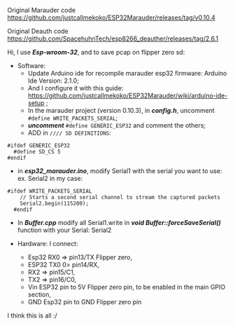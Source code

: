 Original Marauder code
https://github.com/justcallmekoko/ESP32Marauder/releases/tag/v0.10.4

Original Deauth code
https://github.com/SpacehuhnTech/esp8266_deauther/releases/tag/2.6.1

Hi,
I use ***Esp-wroom-32***, and to save pcap on flipper zero sd:
- Software:
  - Update Arduino ide for recompile marauder esp32 firmware: Arduino Ide Version: 2.1.0;
  - And I configure it with this guide: https://github.com/justcallmekoko/ESP32Marauder/wiki/arduino-ide-setup ;
  - In the marauder project (version 0.10.3), in ***config.h***, uncomment ```#define WRITE_PACKETS_SERIAL```;
  - ***uncomment*** ```#define GENERIC_ESP32``` and comment the others;
  - ADD in ```//// SD DEFINITIONS```:
```
#ifdef GENERIC_ESP32
  #define SD_CS 5
#endif
```
  - in ***esp32_marauder.ino***, modify Serial1 with the serial you want to use: ex. Serial2 in my case: 
```
#ifdef WRITE_PACKETS_SERIAL
    // Starts a second serial channel to stream the captured packets
    Serial2.begin(115200);
  #endif
```
  - In ***Buffer.cpp*** modify all Serial1.write in ***void Buffer::forceSaveSerial()*** function  with your Serial: Serial2

 - Hardware: I connect: 
     - Esp32 RX0 => pin13/TX Flipper zero, 
     - ESP32 TX0 0> pin14/RX, 
     - RX2 => pin15/C1, 
     - TX2 => pin16/C0,
     - Vin ESP32 pin to 5V Flipper zero pin, to be enabled in the main GPIO section,
     - GND Esp32 pin to GND Flipper zero pin

I think this is all :/
